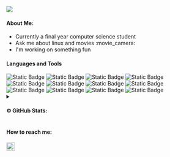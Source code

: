 <p >
<a href="https://github.com/vskvj3/terminal-readme-stats"><img src="https://lonely-crab-cowboy-hat.cyclic.app/svg?username=vskvj3&stats=true&stime=1500&delay=1600&family=IBM+Plex+Mono&height=250&radius=5&custom_text=Nice+to+see+you+here"/></a>
</p>

 <!--- <img src="blink.svg" width="400" height="60" alt="css-in-readme"> --->
<div>
  <h4> About Me: </h4>
  <ul>
    <li>Currently a final year computer science student</li>
    <li>Ask me about linux and movies :movie_camera:</li>
    <li>I'm working on something fun</li>
  </ul>
</div>

<!--- LANGUAGES AND TOOLS --->
<h4> Languages and Tools </h4>
<div>
 <img alt="Static Badge" src="https://img.shields.io/badge/linux-282a36?style=for-the-badge&logo=linux">
<img alt="Static Badge" src="https://img.shields.io/badge/flutter-282a36?style=for-the-badge&logo=flutter">
<img alt="Static Badge" src="https://img.shields.io/badge/bash-282a36?style=for-the-badge&logo=gnubash">
<img alt="Static Badge" src="https://img.shields.io/badge/git-282a36?style=for-the-badge&logo=git">
<img alt="Static Badge" src="https://img.shields.io/badge/c-282a36?style=for-the-badge&logo=c">
<img alt="Static Badge" src="https://img.shields.io/badge/python-282a36?style=for-the-badge&logo=python">
<img alt="Static Badge" src="https://img.shields.io/badge/javascript-282a36?style=for-the-badge&logo=javascript">
<img alt="Static Badge" src="https://img.shields.io/badge/node.js-282a36?style=for-the-badge&logo=nodedotjs">
<img alt="Static Badge" src="https://img.shields.io/badge/express.js-282a36?style=for-the-badge&logo=express">
<img alt="Static Badge" src="https://img.shields.io/badge/react-282a36?style=for-the-badge&logo=react">
<img alt="Static Badge" src="https://img.shields.io/badge/mongodb-282a36?style=for-the-badge&logo=mongodb">
<img alt="Static Badge" src="https://img.shields.io/badge/mysql-282a36?style=for-the-badge&logo=mysql">
</div>

<!--- GITHUB STATICS --->
<div>
<details>
 <summary><h4>⚙️ GitHub Stats:<h4></summary>
<p align="center">
<a href="https://github.com/vskvj3">
  <img height="180em" src="https://github-readme-stats-eight-theta.vercel.app/api?username=vskvj3&show_icons=true&theme=dark&bg_color=000000&include_all_commits=true&count_private=true"/>
  <img height="180em" src="https://github-readme-stats-eight-theta.vercel.app/api/top-langs/?username=vskvj3&layout=compact&langs_count=8&theme=dark&bg_color=000000"/>
</a>
</p>
</details>
</div>


<!--- HOW TO REACH ME --->
<h4>How to reach me:</h4>
<a href="https://linkedin.com/in/visakhvj3">
    <img alt="LinkedIn" src="https://img.shields.io/static/v1?label&message=/in/visakhvj3&color=0A66C2&style=for-the-badge&logo=linkedin" height="22px" />
</a>
